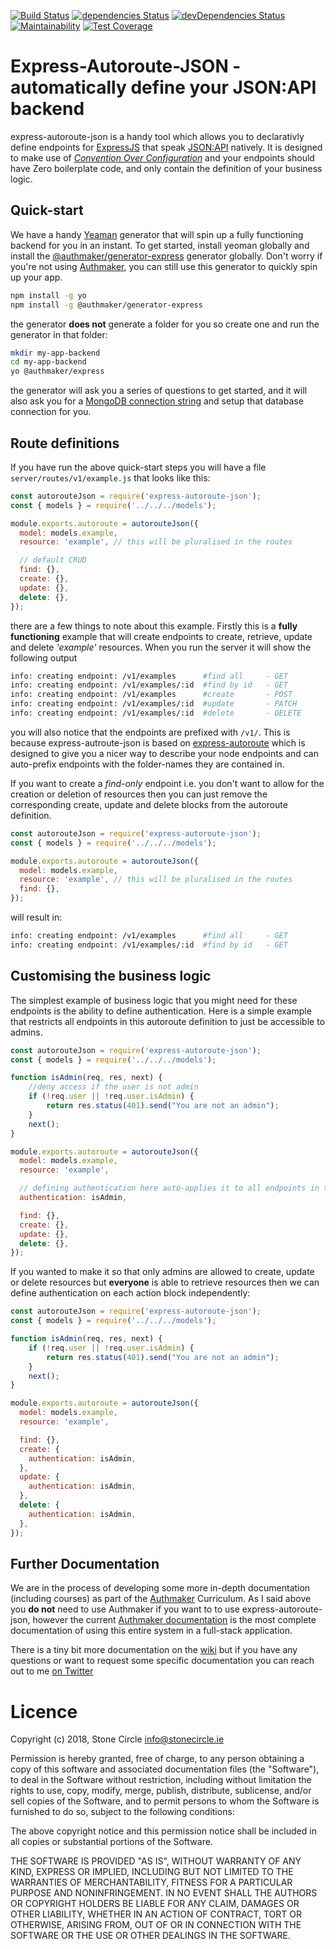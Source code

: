 [![Build Status](https://travis-ci.org/stonecircle/express-autoroute-json.svg?branch=master)](https://travis-ci.org/stonecircle/express-autoroute-json)
[![dependencies Status](https://david-dm.org/stonecircle/express-autoroute-json/status.svg)](https://david-dm.org/stonecircle/express-autoroute-json)
[![devDependencies Status](https://david-dm.org/stonecircle/express-autoroute-json/dev-status.svg)](https://david-dm.org/stonecircle/express-autoroute-json?type=dev)
[![Maintainability](https://api.codeclimate.com/v1/badges/3f269374a4293505f284/maintainability)](https://codeclimate.com/github/stonecircle/express-autoroute-json/maintainability)
[![Test Coverage](https://api.codeclimate.com/v1/badges/3f269374a4293505f284/test_coverage)](https://codeclimate.com/github/stonecircle/express-autoroute-json/test_coverage)

# Express-Autoroute-JSON - automatically define your JSON:API backend

express-autoroute-json is a handy tool which allows you to declarativly define endpoints for [ExpressJS](https://expressjs.com/) that speak [JSON:API](https://jsonapi.org) natively. It is designed to make use of [_Convention Over Configuration_](https://en.wikipedia.org/wiki/Convention_over_configuration) and your endpoints should have Zero boilerplate code, and only contain the definition of your business logic.

## Quick-start

We have a handy [Yeaman](http://yeoman.io/) generator that will spin up a fully functioning backend for you in an instant. To get started, install yeoman globally and install the [@authmaker/generator-express](https://github.com/authmaker/generator-express) generator globally. Don't worry if you're not using [Authmaker](https://authmaker.com/), you can still use this generator to quickly spin up your app.

```sh
npm install -g yo
npm install -g @authmaker/generator-express
```

the generator **does not** generate a folder for you so create one and run the generator in that folder:

```sh
mkdir my-app-backend
cd my-app-backend
yo @authmaker/express
```

the generator will ask you a series of questions to get started, and it will also ask you for a [MongoDB connection string](https://docs.mongodb.com/manual/reference/connection-string/) and setup that database connection for you.

## Route definitions
If you have run the above quick-start steps you will have a file `server/routes/v1/example.js` that looks like this:

```javascript
const autorouteJson = require('express-autoroute-json');
const { models } = require('../../../models');

module.exports.autoroute = autorouteJson({
  model: models.example,
  resource: 'example', // this will be pluralised in the routes

  // default CRUD
  find: {},
  create: {},
  update: {},
  delete: {},
});
```

there are a few things to note about this example. Firstly this is a **fully functioning** example that will create endpoints to create, retrieve, update and delete _'example'_ resources. When you run the server it will show the following output

```sh
info: creating endpoint: /v1/examples      #find all     - GET
info: creating endpoint: /v1/examples/:id  #find by id   - GET
info: creating endpoint: /v1/examples      #create       - POST
info: creating endpoint: /v1/examples/:id  #update       - PATCH
info: creating endpoint: /v1/examples/:id  #delete       - DELETE
```

you will also notice that the endpoints are prefixed with `/v1/`. This is because express-autroute-json is based on [express-autoroute](https://github.com/stonecircle/express-autoroute) which is designed to give you a nicer way to describe your node endpoints and can auto-prefix endpoints with the folder-names they are contained in.

If you want to create a _find-only_ endpoint i.e. you don't want to allow for the creation or deletion of resources then you can just remove the corresponding create, update and delete blocks from the autoroute definition.


```javascript
const autorouteJson = require('express-autoroute-json');
const { models } = require('../../../models');

module.exports.autoroute = autorouteJson({
  model: models.example,
  resource: 'example', // this will be pluralised in the routes
  find: {},
});
```

will result in:

```sh
info: creating endpoint: /v1/examples      #find all     - GET
info: creating endpoint: /v1/examples/:id  #find by id   - GET
```

## Customising the business logic

The simplest example of business logic that you might need for these endpoints is the ability to define authentication. Here is a simple example that restricts all endpoints in this autoroute definition to just be accessible to admins.

```javascript
const autorouteJson = require('express-autoroute-json');
const { models } = require('../../../models');

function isAdmin(req, res, next) {
    //deny access if the user is not admin
    if (!req.user || !req.user.isAdmin) {
        return res.status(401).send("You are not an admin");
    }
    next();
}

module.exports.autoroute = autorouteJson({
  model: models.example,
  resource: 'example',

  // defining authentication here auto-applies it to all endpoints in this autoroute definition
  authentication: isAdmin,

  find: {},
  create: {},
  update: {},
  delete: {},
});
```

If you wanted to make it so that only admins are allowed to create, update or delete resources but **everyone** is able to retrieve resources then we can define authentication on each action block independently:

```javascript
const autorouteJson = require('express-autoroute-json');
const { models } = require('../../../models');

function isAdmin(req, res, next) {
    if (!req.user || !req.user.isAdmin) {
        return res.status(401).send("You are not an admin");
    }
    next();
}

module.exports.autoroute = autorouteJson({
  model: models.example,
  resource: 'example',

  find: {},
  create: {
    authentication: isAdmin,
  },
  update: {
    authentication: isAdmin,
  },
  delete: {
    authentication: isAdmin,
  },
});
```

## Further Documentation

We are in the process of developing some more in-depth documentation (including courses) as part of the [Authmaker](https://authmaker.com) Curriculum. As I said above you **do not** need to use Authmaker if you want to to use express-autoroute-json, however the current [Authmaker documentation](https://beginner-guides.authmaker.com/current/index) is the most complete documentation of using this entire system in a full-stack application.

There is a tiny bit more documentation on the [wiki](https://github.com/stonecircle/express-autoroute-json/wiki) but if you have any questions or want to request some specific documentation you can reach out to me [on Twitter](https://twitter.com/real_ate)

# Licence
Copyright (c) 2018, Stone Circle <info@stonecircle.ie>

Permission is hereby granted, free of charge, to any person obtaining a copy of this software and associated documentation files (the "Software"), to deal in the Software without restriction, including without limitation the rights to use, copy, modify, merge, publish, distribute, sublicense, and/or sell copies of the Software, and to permit persons to whom the Software is furnished to do so, subject to the following conditions:

The above copyright notice and this permission notice shall be included in all copies or substantial portions of the Software.

THE SOFTWARE IS PROVIDED "AS IS", WITHOUT WARRANTY OF ANY KIND, EXPRESS OR IMPLIED, INCLUDING BUT NOT LIMITED TO THE WARRANTIES OF MERCHANTABILITY, FITNESS FOR A PARTICULAR PURPOSE AND NONINFRINGEMENT. IN NO EVENT SHALL THE AUTHORS OR COPYRIGHT HOLDERS BE LIABLE FOR ANY CLAIM, DAMAGES OR OTHER LIABILITY, WHETHER IN AN ACTION OF CONTRACT, TORT OR OTHERWISE, ARISING FROM, OUT OF OR IN CONNECTION WITH THE SOFTWARE OR THE USE OR OTHER DEALINGS IN THE SOFTWARE.
